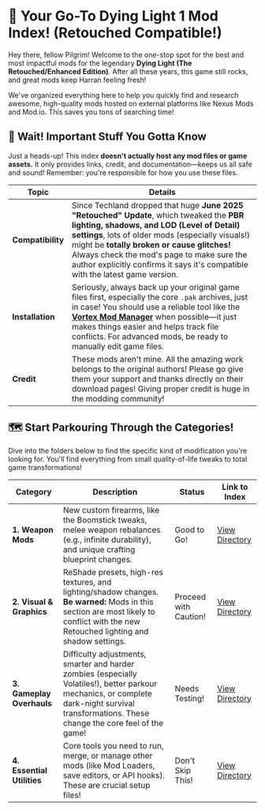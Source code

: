 # 🧟 Your Go-To Dying Light 1 Mod Index! (Retouched Compatible!)

Hey there, fellow Pilgrim! Welcome to the one-stop spot for the best and most impactful mods for the legendary **Dying Light (The Retouched/Enhanced Edition)**. After all these years, this game still rocks, and great mods keep Harran feeling fresh!

We've organized everything here to help you quickly find and research awesome, high-quality mods hosted on external platforms like Nexus Mods and Mod.io. This saves you tons of searching time!

## 🚨 Wait! Important Stuff You Gotta Know

Just a heads-up! This index **doesn't actually host any mod files or game assets.** It only provides links, credit, and documentation—keeps us all safe and sound! Remember: you're responsible for how you use these files.

| **Topic** | **Details** | 
 | ----- | ----- | 
| **Compatibility** | Since Techland dropped that huge **June 2025 "Retouched" Update**, which tweaked the **PBR lighting, shadows, and LOD (Level of Detail) settings**, lots of older mods (especially visuals!) might be **totally broken or cause glitches!** Always check the mod's page to make sure the author explicitly confirms it says it's compatible with the latest game version. | 
| **Installation** | Seriously, always back up your original game files first, especially the core `.pak` archives, just in case! You should use a reliable tool like the [**Vortex Mod Manager**](https://www.nexusmods.com/site/mods/240) when possible—it just makes things easier and helps track file conflicts. For advanced mods, be ready to manually edit game files. | 
| **Credit** | These mods aren't mine. All the amazing work belongs to the original authors! Please go give them your support and thanks directly on their download pages! Giving proper credit is huge in the modding community! | 

## 🗺️ Start Parkouring Through the Categories!

Dive into the folders below to find the specific kind of modification you're looking for. You'll find everything from small quality-of-life tweaks to total game transformations!

| **Category** | **Description** | **Status** | **Link to Index** | 
 | ----- | ----- | ----- | ----- | 
| **1. Weapon Mods** | New custom firearms, like the Boomstick tweaks, melee weapon rebalances (e.g., infinite durability), and unique crafting blueprint changes. | Good to Go! | [View Directory](./1_Weapon_Mods/README.md) | 
| **2. Visual & Graphics** | ReShade presets, high-res textures, and lighting/shadow changes. **Be warned:** Mods in this section are most likely to conflict with the new Retouched lighting and shadow settings. | Proceed with Caution! | [View Directory](./2_Visual_and_Immersion_Mods/README.md) | 
| **3. Gameplay Overhauls** | Difficulty adjustments, smarter and harder zombies (especially Volatiles!), better parkour mechanics, or complete dark-night survival transformations. These change the core feel of the game! | Needs Testing! | [View Directory](./3_Gameplay_Overhauls/README.md) | 
| **4. Essential Utilities** | Core tools you need to run, merge, or manage other mods (like Mod Loaders, save editors, or API hooks). These are crucial setup files! | Don't Skip This! | [View Directory](./4_Essential_Utilities/README.md) |
